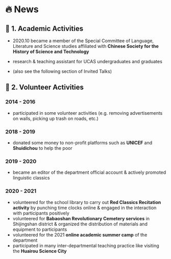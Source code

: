 # 🔥 News
## 💼 1. Academic Activities
- 2020.10
became a member of the Special Committee of Language, Literature and Science studies affiliated with **Chinese Society for the History of Science and Technology**

- research & teaching assistant for UCAS undergraduates and graduates

- (also see the following section of Invited Talks)

## 🎈 2. Volunteer Activities

### 2014 - 2016
- participated in some volunteer activities (e.g. removing advertisements on walls, picking up trash on roads, etc.)

### 2018 - 2019
- donated some money to non-profit platforms such as **UNICEF** and **Shuidichou** to help the poor

### 2019 - 2020
- became an editor of the department official account & actively promoted linguistic classics

### 2020 - 2021
- volunteered for the school library to carry out **Red Classics Recitation activity** by punching time clocks online & engaged in the interaction with participants positively
- volunteered for **Babaoshan Revolutionary Cemetery services** in Shijingshan district & organized the distribution of materials and equipment to participants
- volunteered for the 2021 **online academic summer camp** of the department
- participated in many inter-departmental teaching practice like visiting the **Huairou Science City**
